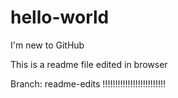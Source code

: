 # hello-world
I'm new to GitHub

This is a readme file edited in browser

Branch: readme-edits
!!!!!!!!!!!!!!!!!!!!!!!!!
